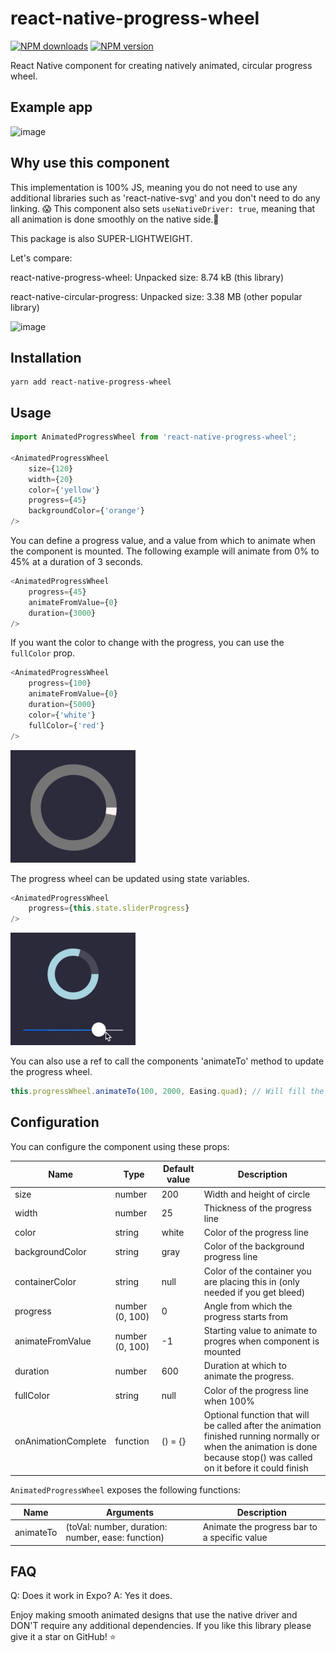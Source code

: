 # react-native-progress-wheel
<a href="https://www.npmjs.com/package/react-native-progress-wheel"><img src="https://img.shields.io/npm/dm/react-native-progress-wheel.svg?style=flat-square" alt="NPM downloads"></a>
  <a href="https://www.npmjs.com/package/react-native-progress-wheel"><img src="https://img.shields.io/npm/v/react-native-progress-wheel.svg?style=flat-square" alt="NPM version"></a>

React Native component for creating natively animated, circular progress wheel.

## Example app

![image](preview.gif)

## Why use this component

This implementation is 100% JS, meaning you do not need to use any additional libraries such as 'react-native-svg' and you don't need to do any linking. 😱
This component also sets `useNativeDriver: true`, meaning that all animation is done smoothly on the native side.💖

This package is also SUPER-LIGHTWEIGHT.

Let's compare:

react-native-progress-wheel: Unpacked size: 8.74 kB (this library)

react-native-circular-progress: Unpacked size: 3.38 MB (other popular library)

![image](performance_compare.gif)

## Installation

    yarn add react-native-progress-wheel

## Usage
```js
import AnimatedProgressWheel from 'react-native-progress-wheel';

<AnimatedProgressWheel 
    size={120} 
    width={20} 
    color={'yellow'}
    progress={45}
    backgroundColor={'orange'}
/>
```

You can define a progress value, and a value from which to animate when the component is mounted.
The following example will animate from 0% to 45% at a duration of 3 seconds.

```js
<AnimatedProgressWheel
    progress={45}
    animateFromValue={0}
    duration={3000}
/>
```

If you want the color to change with the progress, you can use the `fullColor` prop.

```js
<AnimatedProgressWheel
    progress={100}
    animateFromValue={0}
    duration={5000}
    color={'white'}
    fullColor={'red'}
/>
```

![image](colorchange.gif)

The progress wheel can be updated using state variables.

```js
<AnimatedProgressWheel
    progress={this.state.sliderProgress}
/>
```

![image](state.gif)

You can also use a ref to call the components 'animateTo' method to update the progress wheel.

```js
this.progressWheel.animateTo(100, 2000, Easing.quad); // Will fill the progress bar linearly in 2 seconds
```

## Configuration

You can configure the component using these props:

Name                  | Type                   | Default value           | Description
----------------------|------------------------|-------------------------|--------------
size                  | number                 | 200                     | Width and height of circle
width                 | number                 | 25                      | Thickness of the progress line
color                 | string                 | white                   | Color of the progress line
backgroundColor       | string                 | gray                    | Color of the background progress line
containerColor        | string                 | null                    | Color of the container you are placing this in (only needed if you get bleed)
progress              | number (0, 100)        | 0                       | Angle from which the progress starts from
animateFromValue      | number (0, 100)        | -1                      | Starting value to animate to progres when component is mounted
duration              | number                 | 600                     | Duration at which to animate the progress.
fullColor             | string                 | null                    | Color of the progress line when 100%
onAnimationComplete   | function               | () = {}                 | Optional function that will be called after the animation finished running normally or when the animation is done because stop() was called on it before it could finish


`AnimatedProgressWheel` exposes the following functions:

Name        | Arguments                                                           | Description
------------|-----------                                                          |----------------
animateTo   | (toVal: number, duration: number, ease: function)                   | Animate the progress bar to a specific value

## FAQ
Q: Does it work in Expo?
A: Yes it does.

Enjoy making smooth animated designs that use the native driver and DON'T require any additional dependencies.
If you like this library please give it a star on GitHub! ⭐️
